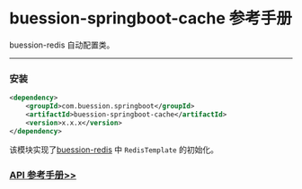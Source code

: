# buession-springboot-cache 参考手册


buession-redis 自动配置类。


---


### 安装

```xml
<dependency>
    <groupId>com.buession.springboot</groupId>
    <artifactId>buession-springboot-cache</artifactId>
    <version>x.x.x</version>
</dependency>
```

该模块实现了[buession-redis](https://www.buession.com/manual/2.3/redis/index.html) 中 `RedisTemplate` 的初始化。


### [API 参考手册>>](https://javadoc.io/static/com.buession.springboot/buession-springboot-cache/2.3.0/)